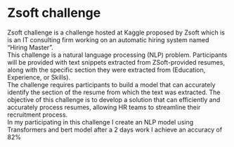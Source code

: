 # Zsoft challenge
Zsoft challenge is a challenge hosted at Kaggle proposed by Zsoft which is is an IT consulting firm working on an automatic hiring system named “Hiring Master”.\
This challenge is a natural language processing (NLP) problem. Participants will be provided with text snippets extracted from ZSoft-provided resumes, along with the specific section they were extracted from (Education, Experience, or Skills).\
The challenge requires participants to build a model that can accurately identify the section of the resume from which the text was extracted. The objective of this challenge is to develop a solution that can efficiently and accurately process resumes, allowing HR teams to streamline their recruitment process.\
In my participating in this challenge I create an NLP model using Transformers and bert model after a 2 days work I achieve an accuracy of 82%
